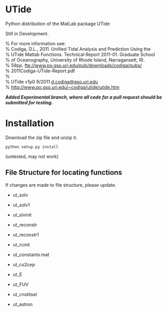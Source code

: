 UTide
=====

Python distribution of the MatLab package UTide

Still in Development.

% For more information see:  
% Codiga, D.L., 2011. Unified Tidal Analysis and Prediction Using the  
% UTide Matlab Functions. Technical Report 2011-01. Graduate School  
% of Oceanography, University of Rhode Island, Narragansett, RI.  
% 59pp. ftp://www.po.gso.uri.edu/pub/downloads/codiga/pubs/  
% 2011Codiga-UTide-Report.pdf  
%  
% UTide v1p0 9/2011 d.codiga@gso.uri.edu  
% http://www.po.gso.uri.edu/~codiga/utide/utide.htm  

***Added Experimental branch, where all code for a pull request should be submitted for testing.***

Installation
=====

Download the zip file and unzip it.

```
python setup.py install
```
(untested, may not work)


**File Structure for locating functions**
----
If changes are made to file structure, please update.

- ut_solv
- ut_solv1
- ut_slvinit

- ut_reconstr
- ut_reconstr1
- ut_rcinit

- ut_constants.mat
- ut_cs2cep
- ut_E
- ut_FUV
- ut_cnstitsel
- ut_astron
